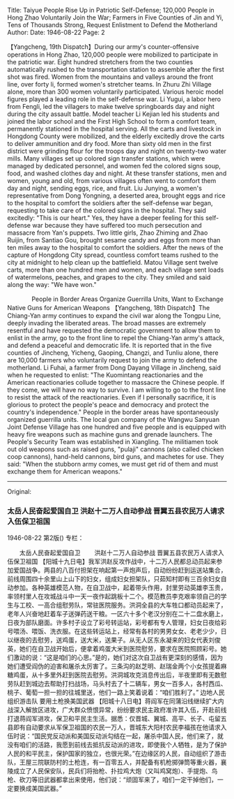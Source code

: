 Title: Taiyue People Rise Up in Patriotic Self-Defense; 120,000 People in Hong Zhao Voluntarily Join the War; Farmers in Five Counties of Jin and Yi, Tens of Thousands Strong, Request Enlistment to Defend the Motherland
Author:
Date: 1946-08-22
Page: 2

【Yangcheng, 19th Dispatch】During our army's counter-offensive operations in Hong Zhao, 120,000 people were mobilized to participate in the patriotic war. Eight hundred stretchers from the two counties automatically rushed to the transportation station to assemble after the first shot was fired. Women from the mountains and valleys around the front line, over forty li, formed women's stretcher teams. In Zhuru Zhi Village alone, more than 300 women voluntarily participated. Various heroic model figures played a leading role in the self-defense war. Li Yugui, a labor hero from Fengli, led the villagers to make twelve springboards day and night during the city assault battle. Model teacher Li Kejian led his students and joined the labor school and the First High School to form a comfort team, permanently stationed in the hospital serving. All the carts and livestock in Hongdong County were mobilized, and the elderly excitedly drove the carts to deliver ammunition and dry food. More than sixty old men in the first district were grinding flour for the troops day and night on twenty-two water mills. Many villages set up colored sign transfer stations, which were managed by dedicated personnel, and women fed the colored signs soup, food, and washed clothes day and night. At these transfer stations, men and women, young and old, from various villages often went to comfort them day and night, sending eggs, rice, and fruit. Liu Junying, a women's representative from Dong Yongning, a deserted area, brought eggs and rice to the hospital to comfort the soldiers after the self-defense war began, requesting to take care of the colored signs in the hospital. They said excitedly: "This is our heart." Yes, they have a deeper feeling for this self-defense war because they have suffered too much persecution and massacre from Yan's puppets. Two little girls, Zhao Zhiming and Zhao Ruijin, from Santiao Gou, brought sesame candy and eggs from more than ten miles away to the hospital to comfort the soldiers. After the news of the capture of Hongdong City spread, countless comfort teams rushed to the city at midnight to help clean up the battlefield. Matou Village sent twelve carts, more than one hundred men and women, and each village sent loads of watermelons, peaches, and grapes to the city. They smiled and said along the way: "We have won."

　　　　People in Border Areas Organize Guerrilla Units, Want to Exchange Native Guns for American Weapons
【Yangcheng, 18th Dispatch】The Chiang-Yan army continues to expand the civil war along the Tongpu Line, deeply invading the liberated areas. The broad masses are extremely resentful and have requested the democratic government to allow them to enlist in the army, go to the front line to repel the Chiang-Yan army's attack, and defend a peaceful and democratic life. It is reported that in the five counties of Jincheng, Yicheng, Gaoping, Changzi, and Tunliu alone, there are 10,000 farmers who voluntarily request to join the army to defend the motherland. Li Fuhai, a farmer from Dong Dayang Village in Jincheng, said when he requested to enlist: "The Kuomintang reactionaries and the American reactionaries collude together to massacre the Chinese people. If they come, we will have no way to survive. I am willing to go to the front line to resist the attack of the reactionaries. Even if I personally sacrifice, it is glorious to protect the people's peace and democracy and protect the country's independence." People in the border areas have spontaneously organized guerrilla units. The local gun company of the Wangwu Sanyuan Joint Defense Village has one hundred and five people and is equipped with heavy fire weapons such as machine guns and grenade launchers. The People's Security Team was established in Xiangling. The militiamen took out old weapons such as raised guns, "pulaji" cannons (also called chicken coop cannons), hand-held cannons, bird guns, and machetes for use. They said: "When the stubborn army comes, we must get rid of them and must exchange them for American weapons."



<hr /> 

Original: 


### 太岳人民奋起爱国自卫  洪赵十二万人自动参战  晋翼五县农民万人请求入伍保卫祖国

1946-08-22
第2版()
专栏：

　　太岳人民奋起爱国自卫
　　洪赵十二万人自动参战
    晋翼五县农民万人请求入伍保卫祖国
    【阳城十九日电】我军洪赵反攻作战中，十二万人民都总动员起来参加爱国战争。两县的八百付担架在响起第一声炮声后，自动纷纷赶到运送站集合，前线周围四十余里山上山下的妇女，组成妇女担架队，只茹知村即有三百余妇女自动参加。各种英雄模范人物，在自卫战中，起着带头作用，封里劳动英雄李玉贵，率领村里人在攻城战斗中一天一夜作起跳板十二个。模范教员李克艰率领自己的学生与工校、一高合组慰劳队，常驻医院服务。洪洞全县的大车牲口都动员起来了，老年人兴奋地赶着车子送弹药送干粮。一区六十多个老汉分别在二十二盘水磨上，日夜为部队磨面。许多村子设立了彩号转运站，彩号都有专人管理，妇女日夜给彩号喂汤、喂饭、洗衣服。在这些转运站上，经常有各村的男男女女、老老少少，日以继夜的去慰劳，送鸡蛋，送大米，送果子。从无人区东永凝来的妇女代表刘俊英，她们在自卫战开始后，便拿着鸡蛋大米到医院慰劳，要求在医院照顾彩号。她们激动的说：“这是咱们的心思。”是的，她们对这次自卫战有更深刻的感情，因为她们遭受阎伪的迫害和屠杀太厉害了。三条沟的赵芝明、赵瑞金两个小女孩提着麻糖鸡蛋，从十多里外赶到医院去慰劳。洪洞城攻克消息传出后，半夜里即有无数慰劳队赶到城边去帮助打扫战场，马头村去了十二辆车，男女一百多人，各村西瓜、桃子、葡萄一担一担的往城里送，他们一路上笑着说着：“咱们胜利了。”
            边地人民组织游击队  要用土枪换美国武器
    【阳城十八日电】蒋阎军在同蒲沿线继续扩大内战深入解放区进攻，广大群众愤恨异常，纷纷要求民主政府准许其入伍，开赴前线打退蒋阎军进攻，保卫和平民主生活。据悉：仅晋城、翼城、高平、长子、屯留五县即有自动要求从军保卫祖国的农民一万人，晋城东大阳村农民李福孩在他请求入伍时说：“国民党反动派和美国反动派勾结在一起，屠杀中国人民，他们来了，就没有咱们的活路，我愿到前线去抵抗反动派的进攻，即使我个人牺牲，是为了保护人民的和平民主，保护国家的独立，也很光荣。”在边缘区的人民，自动组织了游击队，王屋三院联防村的土枪连，有一百零五人，并配备有机枪掷弹筒等重火器，襄陵成立了人民保安队，民兵们将抬枪、扑拉鸡大炮（又叫鸡窝炮）、手提炮、鸟枪、砍刀等旧武器都拿出来使用，他们说：“顽固军来了，咱们一定干掉他们，一定要换成美国武器。”
